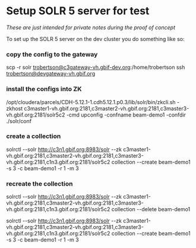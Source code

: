 # Setup SOLR 5 server for test
_These are just intended for private notes during the proof of concept_

To set up the SOLR 5 server on the dev cluster you do something like so:  

### copy the config to the gateway
scp -r solr trobertson@c3gateway-vh.gbif-dev.org:/home/trobertson
ssh trobertson@devgateway-vh.gbif.org

### install the configs into ZK 
/opt/cloudera/parcels/CDH-5.12.1-1.cdh5.12.1.p0.3/lib/solr/bin/zkcli.sh -zkhost c3master1-vh.gbif.org:2181,c3master2-vh.gbif.org:2181,c3master3-vh.gbif.org:2181/solr5c2 -cmd upconfig -confname beam-demo1 -confdir ./solr/conf

### create a collection
solrctl --solr http://c3n1.gbif.org:8983/solr --zk c3master1-vh.gbif.org:2181,c3master2-vh.gbif.org:2181,c3master3-vh.gbif.org:2181,c1n3.gbif.org:2181/solr5c2 collection --create beam-demo1 -s 3 -c beam-demo1 -r 1 -m 3


### recreate the collection
solrctl --solr http://c3n1.gbif.org:8983/solr --zk c3master1-vh.gbif.org:2181,c3master2-vh.gbif.org:2181,c3master3-vh.gbif.org:2181,c1n3.gbif.org:2181/solr5c2 collection --delete beam-demo1

solrctl --solr http://c3n1.gbif.org:8983/solr --zk c3master1-vh.gbif.org:2181,c3master2-vh.gbif.org:2181,c3master3-vh.gbif.org:2181,c1n3.gbif.org:2181/solr5c2 collection --create beam-demo1 -s 3 -c beam-demo1 -r 1 -m 3
